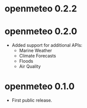 # openmeteo 0.2.2

# openmeteo 0.2.0

* Added support for additional APIs:
  * Marine Weather
  * Climate Forecasts
  * Floods
  * Air Quality

# openmeteo 0.1.0

* First public release.
